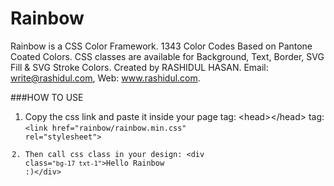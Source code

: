 # Rainbow
Rainbow is a CSS Color Framework. 1343 Color Codes Based on Pantone Coated Colors. CSS classes are available for Background, Text, Border, SVG Fill & SVG Stroke Colors. Created by RASHIDUL HASAN. Email: write@rashidul.com, Web: www.rashidul.com.

###HOW TO USE
1. Copy the css link and paste it inside your page **<head></head>** tag: &lt;head&gt;&lt;/head&gt; tag: <code class="html">&lt;link href=&quot;rainbow/rainbow.min.css&quot; rel=&quot;stylesheet&quot;&gt;
1. Then call css class in your design: &lt;div class=<code class="html">&quot;bg-17 txt-1&quot;</code>&gt;Hello Rainbow :)&lt;/div&gt;
